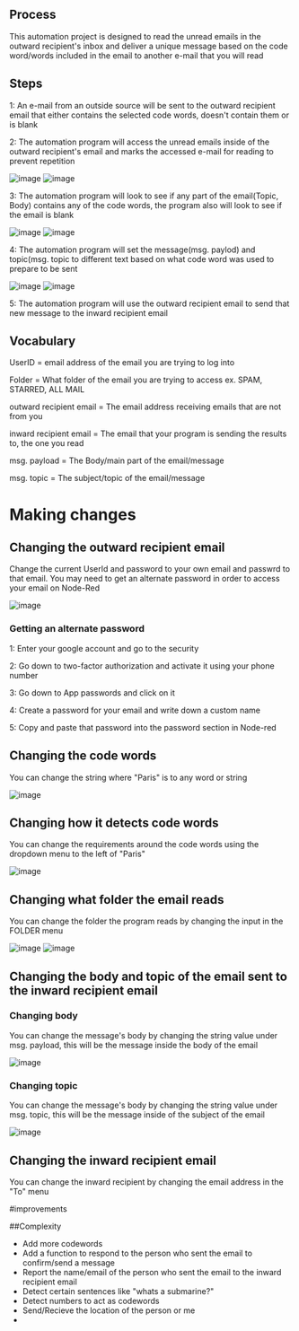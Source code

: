 ## Process
This automation project is designed to read the unread emails in the outward recipient's inbox and deliver a unique message based on the code word/words included in the email to another e-mail that you will read

## Steps
1: An e-mail from an outside source will be sent to the outward recipient email that either contains the selected code words, doesn't contain them or is blank


2: The automation program will access the unread emails inside of the outward recipient's email and marks the accessed e-mail for reading to prevent repetition 

![image](https://github.com/0Domlightning0/Automation/assets/99225898/b3a0e82c-c3be-4fd6-8e78-2d4ee73db6de) ![image](https://github.com/0Domlightning0/Automation/assets/99225898/b94ea6a8-63c0-4393-91a5-09f6f6d99647)



3: The automation program will look to see if any part of the email(Topic, Body) contains any of the code words, the program also will look to see if the email is blank

![image](https://github.com/0Domlightning0/Automation/assets/99225898/9b867af2-5e86-41d9-8c98-0ee1f19743d5) ![image](https://github.com/0Domlightning0/Automation/assets/99225898/57d2cca3-55ce-4f91-b61e-ced37c5f5613)

4: The automation program will set the message(msg. paylod) and topic(msg. topic to different text based on what code word was used to prepare to be sent

![image](https://github.com/0Domlightning0/Automation/assets/99225898/bfbf166a-8bd1-4b8f-8600-19e7b04458cb) ![image](https://github.com/0Domlightning0/Automation/assets/99225898/2d64445c-1aea-4aae-8971-ab5a9cd9d2e8)


5: The automation program will use the outward recipient email to send that new message to the inward recipient email 


## Vocabulary
UserID = email address of the email you are trying to log into 

Folder = What folder of the email you are trying to access ex. SPAM, STARRED, ALL MAIL

outward recipient email = The email address receiving emails that are not from you

inward recipient email = The email that your program is sending the results to, the one you read

msg. payload = The Body/main part of the email/message

msg. topic = The subject/topic of the email/message

# Making changes 

## Changing the outward recipient email

Change the current UserId and password to your own email and passwrd to that email. You may need to get an alternate password in order to access your email on Node-Red

![image](https://github.com/0Domlightning0/Automation/assets/99225898/9406351f-c464-4602-bcf5-7d319fcf5ff5)

### Getting an alternate password

1: Enter your google account and go to the security 

2: Go down to two-factor authorization and activate it using your phone number

3: Go down to App passwords and click on it

4: Create a password for your email and write down a custom name

5: Copy and paste that password into the password section in Node-red 

## Changing the code words 

You can change the string where "Paris" is to any word or string

![image](https://github.com/0Domlightning0/Automation/assets/99225898/00f462d8-cff2-43da-83b6-cd4d45e514e6)

## Changing how it detects code words 

You can change the requirements around the code words using the dropdown menu to the left of "Paris"

![image](https://github.com/0Domlightning0/Automation/assets/99225898/74bd4fab-787f-4481-ab0a-7c644afc3b14)

## Changing what folder the email reads

You can change the folder the program reads by changing the input in the FOLDER menu

![image](https://github.com/0Domlightning0/Automation/assets/99225898/041a18da-45f0-4384-9ccf-42dd279f94a5) ![image](https://github.com/0Domlightning0/Automation/assets/99225898/a12b7329-16a8-41c2-adfc-2dd61815b4ff)

## Changing the body and topic of the email sent to the inward recipient email

### Changing body

You can change the message's body by changing the string value under msg. payload, this will be the message inside the body of the email

![image](https://github.com/0Domlightning0/Automation/assets/99225898/ad43cbdd-b337-4b6d-a708-5062a573b41f)

### Changing topic

You can change the message's body by changing the string value under msg. topic, this will be the message inside of the subject of the email

![image](https://github.com/0Domlightning0/Automation/assets/99225898/36a1fd46-1e60-4bad-aedb-b798c091a9dd)

## Changing the inward recipient email

You can change the inward recipient by changing the email address in the "To" menu

#improvements

##Complexity

- Add more codewords
- Add a function to respond to the person who sent the email to confirm/send a message
- Report the name/email of the person who sent the email to the inward recipient email
- Detect certain sentences like "whats a submarine?"
- Detect numbers to act as codewords
- Send/Recieve the location of the person or me
- 


















